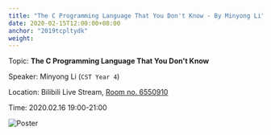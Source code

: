 ```yaml
---
title: "The C Programming Language That You Don't Know - By Minyong Li"
date: 2020-02-15T12:00:00+08:00
anchor: "2019tcpltydk"
weight:
---
```


Topic: **The C Programming Language That You Don't Know**

Speaker: Minyong Li (`CST Year 4`)

Location: Bilibili Live Stream, [Room no. 6550910](https://live.bilibili.com/6550910)

Time: 2020.02.16 19:00-21:00

![Poster](https://i.loli.net/2020/02/15/VUeyWGnpbciJ6Zq.png)
